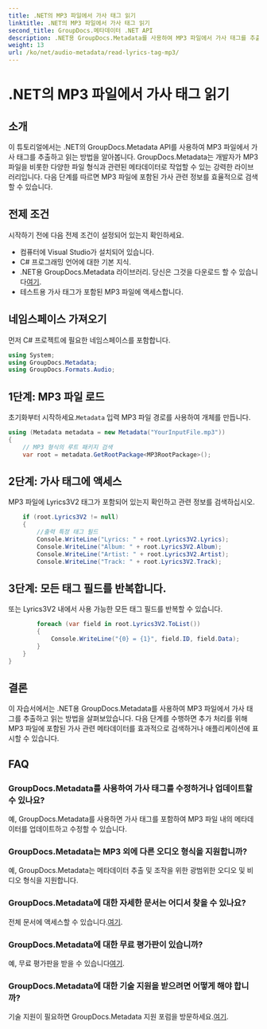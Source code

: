 ```yaml
---
title: .NET의 MP3 파일에서 가사 태그 읽기
linktitle: .NET의 MP3 파일에서 가사 태그 읽기
second_title: GroupDocs.메타데이터 .NET API
description: .NET용 GroupDocs.Metadata를 사용하여 MP3 파일에서 가사 태그를 추출하는 방법을 알아보세요. 단계별 튜토리얼을 따라해보세요.
weight: 13
url: /ko/net/audio-metadata/read-lyrics-tag-mp3/
---
```


# .NET의 MP3 파일에서 가사 태그 읽기

## 소개
이 튜토리얼에서는 .NET의 GroupDocs.Metadata API를 사용하여 MP3 파일에서 가사 태그를 추출하고 읽는 방법을 알아봅니다. GroupDocs.Metadata는 개발자가 MP3 파일을 비롯한 다양한 파일 형식과 관련된 메타데이터로 작업할 수 있는 강력한 라이브러리입니다. 다음 단계를 따르면 MP3 파일에 포함된 가사 관련 정보를 효율적으로 검색할 수 있습니다.
## 전제 조건
시작하기 전에 다음 전제 조건이 설정되어 있는지 확인하세요.
- 컴퓨터에 Visual Studio가 설치되어 있습니다.
- C# 프로그래밍 언어에 대한 기본 지식.
-  .NET용 GroupDocs.Metadata 라이브러리. 당신은 그것을 다운로드 할 수 있습니다[여기](https://releases.groupdocs.com/metadata/net/).
- 테스트용 가사 태그가 포함된 MP3 파일에 액세스합니다.

## 네임스페이스 가져오기
먼저 C# 프로젝트에 필요한 네임스페이스를 포함합니다.
```csharp
using System;
using GroupDocs.Metadata;
using GroupDocs.Formats.Audio;
```
## 1단계: MP3 파일 로드
 초기화부터 시작하세요.`Metadata` 입력 MP3 파일 경로를 사용하여 개체를 만듭니다.
```csharp
using (Metadata metadata = new Metadata("YourInputFile.mp3"))
{
    // MP3 형식의 루트 패키지 검색
    var root = metadata.GetRootPackage<MP3RootPackage>();
```
## 2단계: 가사 태그에 액세스
MP3 파일에 Lyrics3V2 태그가 포함되어 있는지 확인하고 관련 정보를 검색하십시오.
```csharp
    if (root.Lyrics3V2 != null)
    {
        //출력 특정 태그 필드
        Console.WriteLine("Lyrics: " + root.Lyrics3V2.Lyrics);
        Console.WriteLine("Album: " + root.Lyrics3V2.Album);
        Console.WriteLine("Artist: " + root.Lyrics3V2.Artist);
        Console.WriteLine("Track: " + root.Lyrics3V2.Track);
```
## 3단계: 모든 태그 필드를 반복합니다.
또는 Lyrics3V2 내에서 사용 가능한 모든 태그 필드를 반복할 수 있습니다.
```csharp
        foreach (var field in root.Lyrics3V2.ToList())
        {
            Console.WriteLine("{0} = {1}", field.ID, field.Data);
        }
    }
}
```

## 결론
이 자습서에서는 .NET용 GroupDocs.Metadata를 사용하여 MP3 파일에서 가사 태그를 추출하고 읽는 방법을 살펴보았습니다. 다음 단계를 수행하면 추가 처리를 위해 MP3 파일에 포함된 가사 관련 메타데이터를 효과적으로 검색하거나 애플리케이션에 표시할 수 있습니다.

## FAQ
### GroupDocs.Metadata를 사용하여 가사 태그를 수정하거나 업데이트할 수 있나요?
예, GroupDocs.Metadata를 사용하면 가사 태그를 포함하여 MP3 파일 내의 메타데이터를 업데이트하고 수정할 수 있습니다.
### GroupDocs.Metadata는 MP3 외에 다른 오디오 형식을 지원합니까?
예, GroupDocs.Metadata는 메타데이터 추출 및 조작을 위한 광범위한 오디오 및 비디오 형식을 지원합니다.
### GroupDocs.Metadata에 대한 자세한 문서는 어디서 찾을 수 있나요?
 전체 문서에 액세스할 수 있습니다.[여기](https://tutorials.groupdocs.com/metadata/net/).
### GroupDocs.Metadata에 대한 무료 평가판이 있습니까?
 예, 무료 평가판을 받을 수 있습니다[여기](https://releases.groupdocs.com/).
### GroupDocs.Metadata에 대한 기술 지원을 받으려면 어떻게 해야 합니까?
 기술 지원이 필요하면 GroupDocs.Metadata 지원 포럼을 방문하세요.[여기](https://forum.groupdocs.com/c/metadata/14).